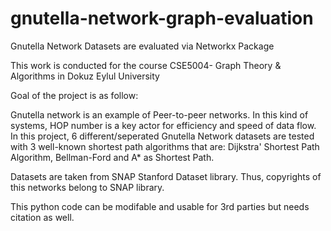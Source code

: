 # gnutella-network-graph-evaluation
Gnutella Network Datasets are evaluated via Networkx Package

This work is conducted for the course CSE5004- Graph Theory & Algorithms in Dokuz Eylul University

Goal of the project is as follow:

Gnutella network is an example of Peer-to-peer networks. In this kind of systems, HOP number is a key actor for efficiency and speed of data flow. In this project, 6 different/seperated Gnutella Network datasets are tested with 3 well-known shortest path algorithms that are: Dijkstra' Shortest Path Algorithm, Bellman-Ford and A* as Shortest Path.

Datasets are taken from SNAP Stanford Dataset library. Thus, copyrights of this networks belong to SNAP library.

This python code can be modifable and usable for 3rd parties but needs citation as well.

